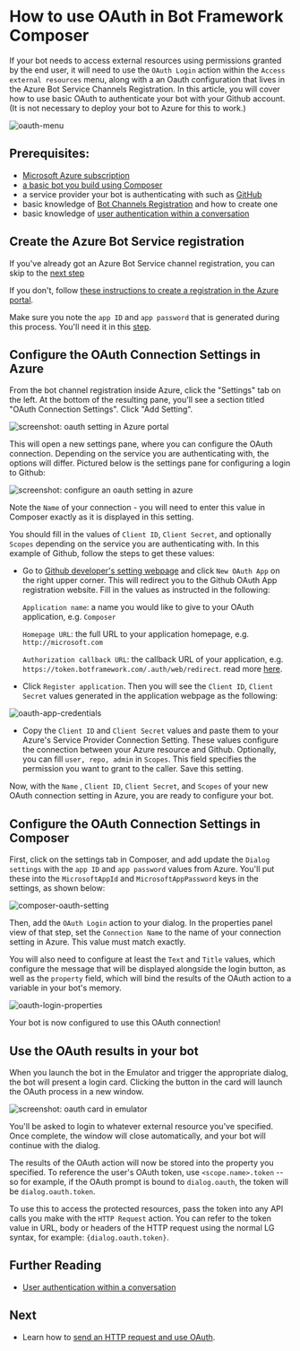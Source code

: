 # How to use OAuth in Bot Framework Composer

If your bot needs to access external resources using permissions granted by the end user, it will need to use the `OAuth Login` action within the `Access external resources` menu, along with a an Oauth configuration that lives in the Azure Bot Service Channels Registration. In this article, you will cover how to use basic OAuth to authenticate your bot with your Github account. (It is not necessary to deploy your bot to Azure for this to work.)

![oauth-menu](./media/integration/oauth-menu.png)

## Prerequisites: 
- [Microsoft Azure subscription](https://azure.microsoft.com)
- [a basic bot you build using Composer](tutorial-create-echobot.md)
- a service provider your bot is authenticating with such as [GitHub](https://github.com/)
- basic knowledge of [Bot Channels Registration](https://docs.microsoft.com/en-us/azure/bot-service/bot-service-quickstart-registration?view=azure-bot-service-3.0) and how to create one
- basic knowledge of [user authentication within a conversation](https://docs.microsoft.com/en-us/azure/bot-service/bot-builder-concept-authentication?view=azure-bot-service-4.0)


## Create the Azure Bot Service registration

If you've already got an Azure Bot Service channel registration, you can skip to the [next step](#configure-the-oauth-connection-settings-in-azure)

If you don't, follow [these instructions to create a registration in the Azure portal](https://docs.microsoft.com/en-us/azure/bot-service/bot-service-quickstart-registration?view=azure-bot-service-3.0).

Make sure you note the `app ID` and `app password` that is generated during this process. You'll need it in this [step](#configure-the-oauth-connection-settings-in-composer).

## Configure the OAuth Connection Settings in Azure

From the bot channel registration inside Azure, click the "Settings" tab on the left.  At the bottom of the resulting pane, you'll see a section titled "OAuth Connection Settings".  Click "Add Setting".

![screenshot: oauth setting in Azure portal](Assets/oauth-azure-settings.png)

This will open a new settings pane, where you can configure the OAuth connection.  Depending on the service you are authenticating with, the options will differ. Pictured below is the settings pane for configuring a login to Github:

![screenshot: configure an oauth setting in azure](Assets/oauth-github.png)

Note the `Name` of your connection - you will need to enter this value in Composer exactly as it is displayed in this setting.

You should fill in the values of `Client ID`, `Client Secret`, and optionally `Scopes` depending on the service you are authenticating with. In this example of Github, follow the steps to get these values: 

- Go to [Github developer's setting webpage](https://github.com/settings/developers) and click `New OAuth App` on the right upper corner. This will redirect you to the Github OAuth App registration website. Fill in the values as instructed in the following: 

  `Application name`: a name you would like to give to your OAuth application, e.g. `Composer`
   
   `Homepage URL`: the full URL to your application homepage, e.g. `http://microsoft.com`
   
   `Authorization callback URL`: the callback URL of your application, e.g. `https://token.botframework.com/.auth/web/redirect`. read more [here](https://developer.github.com/apps/building-oauth-apps/authorizing-oauth-apps/). 
 
- Click `Register application`. Then you will see the `Client ID`, `Client Secret` values generated in the application webpage as the following: 

![oauth-app-credentials](./media/integration/oauth-app-credentials.png)

- Copy the `Client ID` and `Client Secret` values and paste them to your Azure's Service Provider Connection Setting. These values configure the connection between your Azure resource and Github. Optionally, you can fill `user, repo, admin` in `Scopes`. This field specifies the permission you want to grant to the caller. Save this setting.  

Now, with the  `Name` , `Client ID`, `Client Secret`, and `Scopes` of your new OAuth connection setting in Azure, you are ready to configure your bot.

## Configure the OAuth Connection Settings in Composer

First, click on the settings tab in Composer, and add update the `Dialog settings` with the `app ID` and `app password` values from Azure. You'll put these into the `MicrosoftAppId` and `MicrosoftAppPassword` keys in the settings, as shown below:

![composer-oauth-setting](./media/integration/composer-oauth-setting.png)

Then, add the `OAuth Login` action to your dialog.  In the properties panel view of that step, set the `Connection Name` to the name of your connection setting in Azure. This value must match exactly.

You will also need to configure at least the `Text` and `Title` values, which configure the message that will be displayed alongside the login button, as well as the `property` field, which will bind the results of the OAuth action to a variable in your bot's memory.

![oauth-login-properties](./media/integration/oauth-login-properties.png)

Your bot is now configured to use this OAuth connection!

## Use the OAuth results in your bot

When you launch the bot in the Emulator and trigger the appropriate dialog, the bot will present a login card. Clicking the button in the card will launch the OAuth process in a new window.

![screenshot: oauth card in emulator](Assets/oauth-card.png)

You'll be asked to login to whatever external resource you've specified. Once complete, the window will close automatically, and your bot will continue with the dialog.

The results of the OAuth action will now be stored into the property you specified. To reference the user's OAuth token, use `<scope.name>.token` -- so for example, if the OAuth prompt is bound to `dialog.oauth`, the token will be `dialog.oauth.token`.

To use this to access the protected resources, pass the token into any API calls you make with the `HTTP Request` action. You can refer to the token value in URL, body or headers of the HTTP request using the normal LG syntax, for example: `{dialog.oauth.token}`.


## Further Reading

* [User authentication within a conversation](https://docs.microsoft.com/en-us/azure/bot-service/bot-builder-concept-authentication?view=azure-bot-service-4.0)

## Next

* Learn how to [send an HTTP request and use OAuth](howto-sending-http-request.md). 
